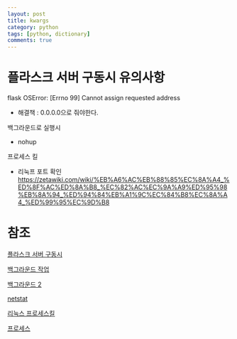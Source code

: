 ```yaml
---
layout: post
title: kwargs
category: python
tags: [python, dictionary]
comments: true
---
```


# 플라스크 서버 구동시 유의사항

flask OSError: [Errno 99] Cannot assign requested address

- 해결책 : 0.0.0.0으로 줘야한다.

백그라운드로 실행시

- nohup 

프로세스 킬


- 리눅프 포트 확인
https://zetawiki.com/wiki/%EB%A6%AC%EB%88%85%EC%8A%A4_%ED%8F%AC%ED%8A%B8_%EC%82%AC%EC%9A%A9%ED%95%98%EB%8A%94_%ED%94%84%EB%A1%9C%EC%84%B8%EC%8A%A4_%ED%99%95%EC%9D%B8

# 참조

[플라스크 서버 구동시](https://stackoverflow.com/questions/26280868/flask-cannot-assign-requested-address)

[백그라운드 작업](https://blkcoding.blogspot.com/2018/03/nohup.html)

[백그라운드 2](https://bongjacy.tistory.com/entry/%EB%B0%B1%EA%B7%B8%EB%9D%BC%EC%9A%B4%EB%93%9C%EC%97%90%EC%84%9C-%ED%8C%8C%EC%9D%B4%EC%8D%AC-%EC%8B%A4%ED%96%89%ED%95%98%EB%8A%94-%EB%B0%A9%EB%B2%95)

[netstat](https://m.blog.naver.com/PostView.nhn?blogId=pxkey&logNo=221276188823&proxyReferer=http:%2F%2F59.29.251.41%2F)

[리눅스 프로세스킬](https://121202.tistory.com/45)

[프로세스](https://ghostweb.tistory.com/778)





